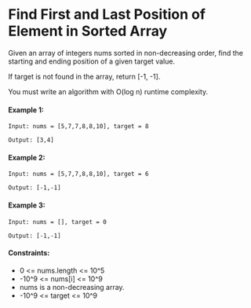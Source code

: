 # Find First and Last Position of Element in Sorted Array

Given an array of integers nums sorted in non-decreasing order, find the starting and ending position of a given target value.

If target is not found in the array, return [-1, -1].

You must write an algorithm with O(log n) runtime complexity.

#### Example 1:

` Input: nums = [5,7,7,8,8,10], target = 8 `

` Output: [3,4] `

#### Example 2:

` Input: nums = [5,7,7,8,8,10], target = 6 `

` Output: [-1,-1] `

#### Example 3:

` Input: nums = [], target = 0 `

` Output: [-1,-1] `
 

#### Constraints:

* 0 <= nums.length <= 10^5
* -10^9 <= nums[i] <= 10^9
* nums is a non-decreasing array.
* -10^9 <= target <= 10^9
